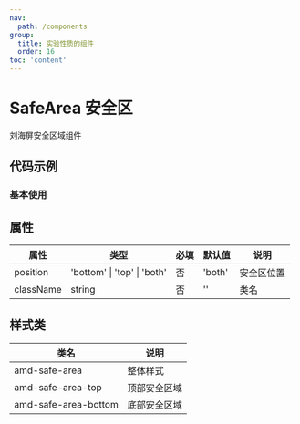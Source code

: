 ```yaml
---
nav:
  path: /components
group:
  title: 实验性质的组件
  order: 16
toc: 'content'
---
```


# SafeArea 安全区
刘海屏安全区域组件

## 代码示例
### 基本使用
<code src='pages/SafeArea/index'></code>


## 属性
| 属性 | 类型 | 必填 | 默认值 | 说明 |
| -----|-----|-----|-----|----- |
| position | 'bottom' &verbar; 'top' &verbar; 'both' | 否 | 'both' | 安全区位置 |
| className | string | 否 | '' | 类名 |


## 样式类
| 类名 | 说明 |
| -----|-----|
| amd-safe-area | 整体样式 |
| amd-safe-area-top | 顶部安全区域 |
| amd-safe-area-bottom | 底部安全区域 |
